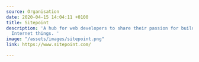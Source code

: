 ```yaml
---
source: Organisation
date: 2020-04-15 14:04:11 +0100
title: Sitepoint
description: 'A hub for web developers to share their passion for building incredible
  Internet things. '
image: "/assets/images/sitepoint.png"
link: https://www.sitepoint.com/

---
```

